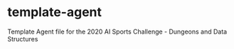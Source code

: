 # template-agent
Template Agent file for the 2020 AI Sports Challenge - Dungeons and Data Structures
